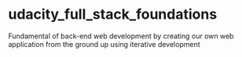 # udacity_full_stack_foundations
Fundamental of back-end web development by creating our own web application from the ground up using iterative development
